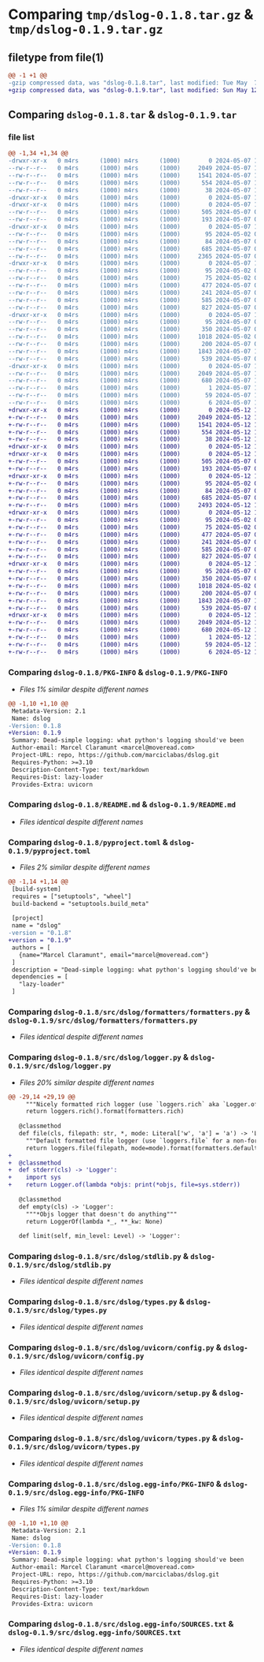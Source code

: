# Comparing `tmp/dslog-0.1.8.tar.gz` & `tmp/dslog-0.1.9.tar.gz`

## filetype from file(1)

```diff
@@ -1 +1 @@
-gzip compressed data, was "dslog-0.1.8.tar", last modified: Tue May  7 17:23:48 2024, max compression
+gzip compressed data, was "dslog-0.1.9.tar", last modified: Sun May 12 10:05:41 2024, max compression
```

## Comparing `dslog-0.1.8.tar` & `dslog-0.1.9.tar`

### file list

```diff
@@ -1,34 +1,34 @@
-drwxr-xr-x   0 m4rs      (1000) m4rs      (1000)        0 2024-05-07 17:23:48.134745 dslog-0.1.8/
--rw-r--r--   0 m4rs      (1000) m4rs      (1000)     2049 2024-05-07 17:23:48.134745 dslog-0.1.8/PKG-INFO
--rw-r--r--   0 m4rs      (1000) m4rs      (1000)     1541 2024-05-07 17:23:44.000000 dslog-0.1.8/README.md
--rw-r--r--   0 m4rs      (1000) m4rs      (1000)      554 2024-05-07 17:23:44.000000 dslog-0.1.8/pyproject.toml
--rw-r--r--   0 m4rs      (1000) m4rs      (1000)       38 2024-05-07 17:23:48.134745 dslog-0.1.8/setup.cfg
-drwxr-xr-x   0 m4rs      (1000) m4rs      (1000)        0 2024-05-07 17:23:48.124745 dslog-0.1.8/src/
-drwxr-xr-x   0 m4rs      (1000) m4rs      (1000)        0 2024-05-07 17:23:48.124745 dslog-0.1.8/src/dslog/
--rw-r--r--   0 m4rs      (1000) m4rs      (1000)      505 2024-05-07 07:13:39.000000 dslog-0.1.8/src/dslog/__init__.py
--rw-r--r--   0 m4rs      (1000) m4rs      (1000)      193 2024-05-07 07:36:40.000000 dslog-0.1.8/src/dslog/__init__.pyi
-drwxr-xr-x   0 m4rs      (1000) m4rs      (1000)        0 2024-05-07 17:23:48.124745 dslog-0.1.8/src/dslog/formatters/
--rw-r--r--   0 m4rs      (1000) m4rs      (1000)       95 2024-05-02 07:46:22.000000 dslog-0.1.8/src/dslog/formatters/__init__.py
--rw-r--r--   0 m4rs      (1000) m4rs      (1000)       84 2024-05-07 07:50:28.000000 dslog-0.1.8/src/dslog/formatters/__init__.pyi
--rw-r--r--   0 m4rs      (1000) m4rs      (1000)      685 2024-05-07 07:50:21.000000 dslog-0.1.8/src/dslog/formatters/formatters.py
--rw-r--r--   0 m4rs      (1000) m4rs      (1000)     2365 2024-05-07 09:06:02.000000 dslog-0.1.8/src/dslog/logger.py
-drwxr-xr-x   0 m4rs      (1000) m4rs      (1000)        0 2024-05-07 17:23:48.134745 dslog-0.1.8/src/dslog/loggers/
--rw-r--r--   0 m4rs      (1000) m4rs      (1000)       95 2024-05-02 07:46:22.000000 dslog-0.1.8/src/dslog/loggers/__init__.py
--rw-r--r--   0 m4rs      (1000) m4rs      (1000)       75 2024-05-02 07:46:22.000000 dslog-0.1.8/src/dslog/loggers/__init__.pyi
--rw-r--r--   0 m4rs      (1000) m4rs      (1000)      477 2024-05-07 06:47:46.000000 dslog-0.1.8/src/dslog/loggers/_file.py
--rw-r--r--   0 m4rs      (1000) m4rs      (1000)      241 2024-05-07 07:43:26.000000 dslog-0.1.8/src/dslog/loggers/_rich.py
--rw-r--r--   0 m4rs      (1000) m4rs      (1000)      585 2024-05-07 07:46:06.000000 dslog-0.1.8/src/dslog/stdlib.py
--rw-r--r--   0 m4rs      (1000) m4rs      (1000)      827 2024-05-07 06:54:14.000000 dslog-0.1.8/src/dslog/types.py
-drwxr-xr-x   0 m4rs      (1000) m4rs      (1000)        0 2024-05-07 17:23:48.134745 dslog-0.1.8/src/dslog/uvicorn/
--rw-r--r--   0 m4rs      (1000) m4rs      (1000)       95 2024-05-07 07:39:35.000000 dslog-0.1.8/src/dslog/uvicorn/__init__.py
--rw-r--r--   0 m4rs      (1000) m4rs      (1000)      350 2024-05-07 07:41:23.000000 dslog-0.1.8/src/dslog/uvicorn/__init__.pyi
--rw-r--r--   0 m4rs      (1000) m4rs      (1000)     1018 2024-05-02 07:46:22.000000 dslog-0.1.8/src/dslog/uvicorn/config.py
--rw-r--r--   0 m4rs      (1000) m4rs      (1000)      200 2024-05-07 07:41:10.000000 dslog-0.1.8/src/dslog/uvicorn/format.py
--rw-r--r--   0 m4rs      (1000) m4rs      (1000)     1843 2024-05-07 17:23:42.000000 dslog-0.1.8/src/dslog/uvicorn/setup.py
--rw-r--r--   0 m4rs      (1000) m4rs      (1000)      539 2024-05-07 07:23:03.000000 dslog-0.1.8/src/dslog/uvicorn/types.py
-drwxr-xr-x   0 m4rs      (1000) m4rs      (1000)        0 2024-05-07 17:23:48.134745 dslog-0.1.8/src/dslog.egg-info/
--rw-r--r--   0 m4rs      (1000) m4rs      (1000)     2049 2024-05-07 17:23:48.000000 dslog-0.1.8/src/dslog.egg-info/PKG-INFO
--rw-r--r--   0 m4rs      (1000) m4rs      (1000)      680 2024-05-07 17:23:48.000000 dslog-0.1.8/src/dslog.egg-info/SOURCES.txt
--rw-r--r--   0 m4rs      (1000) m4rs      (1000)        1 2024-05-07 17:23:48.000000 dslog-0.1.8/src/dslog.egg-info/dependency_links.txt
--rw-r--r--   0 m4rs      (1000) m4rs      (1000)       59 2024-05-07 17:23:48.000000 dslog-0.1.8/src/dslog.egg-info/requires.txt
--rw-r--r--   0 m4rs      (1000) m4rs      (1000)        6 2024-05-07 17:23:48.000000 dslog-0.1.8/src/dslog.egg-info/top_level.txt
+drwxr-xr-x   0 m4rs      (1000) m4rs      (1000)        0 2024-05-12 10:05:41.810310 dslog-0.1.9/
+-rw-r--r--   0 m4rs      (1000) m4rs      (1000)     2049 2024-05-12 10:05:41.810310 dslog-0.1.9/PKG-INFO
+-rw-r--r--   0 m4rs      (1000) m4rs      (1000)     1541 2024-05-12 10:05:38.000000 dslog-0.1.9/README.md
+-rw-r--r--   0 m4rs      (1000) m4rs      (1000)      554 2024-05-12 10:05:38.000000 dslog-0.1.9/pyproject.toml
+-rw-r--r--   0 m4rs      (1000) m4rs      (1000)       38 2024-05-12 10:05:41.810310 dslog-0.1.9/setup.cfg
+drwxr-xr-x   0 m4rs      (1000) m4rs      (1000)        0 2024-05-12 10:05:41.790310 dslog-0.1.9/src/
+drwxr-xr-x   0 m4rs      (1000) m4rs      (1000)        0 2024-05-12 10:05:41.800310 dslog-0.1.9/src/dslog/
+-rw-r--r--   0 m4rs      (1000) m4rs      (1000)      505 2024-05-07 07:13:39.000000 dslog-0.1.9/src/dslog/__init__.py
+-rw-r--r--   0 m4rs      (1000) m4rs      (1000)      193 2024-05-07 07:36:40.000000 dslog-0.1.9/src/dslog/__init__.pyi
+drwxr-xr-x   0 m4rs      (1000) m4rs      (1000)        0 2024-05-12 10:05:41.800310 dslog-0.1.9/src/dslog/formatters/
+-rw-r--r--   0 m4rs      (1000) m4rs      (1000)       95 2024-05-02 07:46:22.000000 dslog-0.1.9/src/dslog/formatters/__init__.py
+-rw-r--r--   0 m4rs      (1000) m4rs      (1000)       84 2024-05-07 07:50:28.000000 dslog-0.1.9/src/dslog/formatters/__init__.pyi
+-rw-r--r--   0 m4rs      (1000) m4rs      (1000)      685 2024-05-07 07:50:21.000000 dslog-0.1.9/src/dslog/formatters/formatters.py
+-rw-r--r--   0 m4rs      (1000) m4rs      (1000)     2493 2024-05-12 10:05:31.000000 dslog-0.1.9/src/dslog/logger.py
+drwxr-xr-x   0 m4rs      (1000) m4rs      (1000)        0 2024-05-12 10:05:41.800310 dslog-0.1.9/src/dslog/loggers/
+-rw-r--r--   0 m4rs      (1000) m4rs      (1000)       95 2024-05-02 07:46:22.000000 dslog-0.1.9/src/dslog/loggers/__init__.py
+-rw-r--r--   0 m4rs      (1000) m4rs      (1000)       75 2024-05-02 07:46:22.000000 dslog-0.1.9/src/dslog/loggers/__init__.pyi
+-rw-r--r--   0 m4rs      (1000) m4rs      (1000)      477 2024-05-07 06:47:46.000000 dslog-0.1.9/src/dslog/loggers/_file.py
+-rw-r--r--   0 m4rs      (1000) m4rs      (1000)      241 2024-05-07 07:43:26.000000 dslog-0.1.9/src/dslog/loggers/_rich.py
+-rw-r--r--   0 m4rs      (1000) m4rs      (1000)      585 2024-05-07 07:46:06.000000 dslog-0.1.9/src/dslog/stdlib.py
+-rw-r--r--   0 m4rs      (1000) m4rs      (1000)      827 2024-05-07 06:54:14.000000 dslog-0.1.9/src/dslog/types.py
+drwxr-xr-x   0 m4rs      (1000) m4rs      (1000)        0 2024-05-12 10:05:41.810310 dslog-0.1.9/src/dslog/uvicorn/
+-rw-r--r--   0 m4rs      (1000) m4rs      (1000)       95 2024-05-07 07:39:35.000000 dslog-0.1.9/src/dslog/uvicorn/__init__.py
+-rw-r--r--   0 m4rs      (1000) m4rs      (1000)      350 2024-05-07 07:41:23.000000 dslog-0.1.9/src/dslog/uvicorn/__init__.pyi
+-rw-r--r--   0 m4rs      (1000) m4rs      (1000)     1018 2024-05-02 07:46:22.000000 dslog-0.1.9/src/dslog/uvicorn/config.py
+-rw-r--r--   0 m4rs      (1000) m4rs      (1000)      200 2024-05-07 07:41:10.000000 dslog-0.1.9/src/dslog/uvicorn/format.py
+-rw-r--r--   0 m4rs      (1000) m4rs      (1000)     1843 2024-05-07 17:23:42.000000 dslog-0.1.9/src/dslog/uvicorn/setup.py
+-rw-r--r--   0 m4rs      (1000) m4rs      (1000)      539 2024-05-07 07:23:03.000000 dslog-0.1.9/src/dslog/uvicorn/types.py
+drwxr-xr-x   0 m4rs      (1000) m4rs      (1000)        0 2024-05-12 10:05:41.810310 dslog-0.1.9/src/dslog.egg-info/
+-rw-r--r--   0 m4rs      (1000) m4rs      (1000)     2049 2024-05-12 10:05:41.000000 dslog-0.1.9/src/dslog.egg-info/PKG-INFO
+-rw-r--r--   0 m4rs      (1000) m4rs      (1000)      680 2024-05-12 10:05:41.000000 dslog-0.1.9/src/dslog.egg-info/SOURCES.txt
+-rw-r--r--   0 m4rs      (1000) m4rs      (1000)        1 2024-05-12 10:05:41.000000 dslog-0.1.9/src/dslog.egg-info/dependency_links.txt
+-rw-r--r--   0 m4rs      (1000) m4rs      (1000)       59 2024-05-12 10:05:41.000000 dslog-0.1.9/src/dslog.egg-info/requires.txt
+-rw-r--r--   0 m4rs      (1000) m4rs      (1000)        6 2024-05-12 10:05:41.000000 dslog-0.1.9/src/dslog.egg-info/top_level.txt
```

### Comparing `dslog-0.1.8/PKG-INFO` & `dslog-0.1.9/PKG-INFO`

 * *Files 1% similar despite different names*

```diff
@@ -1,10 +1,10 @@
 Metadata-Version: 2.1
 Name: dslog
-Version: 0.1.8
+Version: 0.1.9
 Summary: Dead-simple logging: what python's logging should've been
 Author-email: Marcel Claramunt <marcel@moveread.com>
 Project-URL: repo, https://github.com/marciclabas/dslog.git
 Requires-Python: >=3.10
 Description-Content-Type: text/markdown
 Requires-Dist: lazy-loader
 Provides-Extra: uvicorn
```

### Comparing `dslog-0.1.8/README.md` & `dslog-0.1.9/README.md`

 * *Files identical despite different names*

### Comparing `dslog-0.1.8/pyproject.toml` & `dslog-0.1.9/pyproject.toml`

 * *Files 2% similar despite different names*

```diff
@@ -1,14 +1,14 @@
 [build-system]
 requires = ["setuptools", "wheel"]
 build-backend = "setuptools.build_meta"
 
 [project]
 name = "dslog"
-version = "0.1.8"
+version = "0.1.9"
 authors = [
   {name="Marcel Claramunt", email="marcel@moveread.com"}
 ]
 description = "Dead-simple logging: what python's logging should've been"
 dependencies = [
   "lazy-loader"
 ]
```

### Comparing `dslog-0.1.8/src/dslog/formatters/formatters.py` & `dslog-0.1.9/src/dslog/formatters/formatters.py`

 * *Files identical despite different names*

### Comparing `dslog-0.1.8/src/dslog/logger.py` & `dslog-0.1.9/src/dslog/logger.py`

 * *Files 20% similar despite different names*

```diff
@@ -29,14 +29,19 @@
     """Nicely formatted rich logger (use `loggers.rich` aka `Logger.of(rich.print)` for a non-formatted version)"""
     return loggers.rich().format(formatters.rich) 
   
   @classmethod
   def file(cls, filepath: str, *, mode: Literal['w', 'a'] = 'a') -> 'Logger[*Objs]':
     """Default formatted file logger (use `loggers.file` for a non-formatted version)"""
     return loggers.file(filepath, mode=mode).format(formatters.default)
+
+  @classmethod
+  def stderr(cls) -> 'Logger':
+    import sys
+    return Logger.of(lambda *objs: print(*objs, file=sys.stderr))
   
   @classmethod
   def empty(cls) -> 'Logger':
     """*Objs logger that doesn't do anything"""
     return LoggerOf(lambda *_, **_kw: None)
 
   def limit(self, min_level: Level) -> 'Logger':
```

### Comparing `dslog-0.1.8/src/dslog/stdlib.py` & `dslog-0.1.9/src/dslog/stdlib.py`

 * *Files identical despite different names*

### Comparing `dslog-0.1.8/src/dslog/types.py` & `dslog-0.1.9/src/dslog/types.py`

 * *Files identical despite different names*

### Comparing `dslog-0.1.8/src/dslog/uvicorn/config.py` & `dslog-0.1.9/src/dslog/uvicorn/config.py`

 * *Files identical despite different names*

### Comparing `dslog-0.1.8/src/dslog/uvicorn/setup.py` & `dslog-0.1.9/src/dslog/uvicorn/setup.py`

 * *Files identical despite different names*

### Comparing `dslog-0.1.8/src/dslog/uvicorn/types.py` & `dslog-0.1.9/src/dslog/uvicorn/types.py`

 * *Files identical despite different names*

### Comparing `dslog-0.1.8/src/dslog.egg-info/PKG-INFO` & `dslog-0.1.9/src/dslog.egg-info/PKG-INFO`

 * *Files 1% similar despite different names*

```diff
@@ -1,10 +1,10 @@
 Metadata-Version: 2.1
 Name: dslog
-Version: 0.1.8
+Version: 0.1.9
 Summary: Dead-simple logging: what python's logging should've been
 Author-email: Marcel Claramunt <marcel@moveread.com>
 Project-URL: repo, https://github.com/marciclabas/dslog.git
 Requires-Python: >=3.10
 Description-Content-Type: text/markdown
 Requires-Dist: lazy-loader
 Provides-Extra: uvicorn
```

### Comparing `dslog-0.1.8/src/dslog.egg-info/SOURCES.txt` & `dslog-0.1.9/src/dslog.egg-info/SOURCES.txt`

 * *Files identical despite different names*

